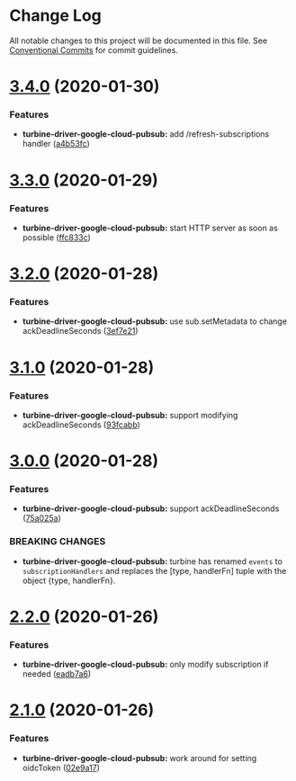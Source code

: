# Change Log

All notable changes to this project will be documented in this file.
See [Conventional Commits](https://conventionalcommits.org) for commit guidelines.

# [3.4.0](https://github.com/stayradiated/turbine/compare/v3.3.0...v3.4.0) (2020-01-30)


### Features

* **turbine-driver-google-cloud-pubsub:** add /refresh-subscriptions handler ([a4b53fc](https://github.com/stayradiated/turbine/commit/a4b53fcce26a38d86de9ca4053f3ad93f5c19ce9))





# [3.3.0](https://github.com/stayradiated/turbine/compare/v3.2.0...v3.3.0) (2020-01-29)


### Features

* **turbine-driver-google-cloud-pubsub:** start HTTP server as soon as possible ([ffc833c](https://github.com/stayradiated/turbine/commit/ffc833cdb507418811efd65919464fba71e611f5))





# [3.2.0](https://github.com/stayradiated/turbine/compare/v3.1.0...v3.2.0) (2020-01-28)


### Features

* **turbine-driver-google-cloud-pubsub:** use sub.setMetadata to change ackDeadlineSeconds ([3ef7e21](https://github.com/stayradiated/turbine/commit/3ef7e21aaef5737518423fc4df9218205c014a25))





# [3.1.0](https://github.com/stayradiated/turbine/compare/v3.0.0...v3.1.0) (2020-01-28)


### Features

* **turbine-driver-google-cloud-pubsub:** support modifying ackDeadlineSeconds ([93fcabb](https://github.com/stayradiated/turbine/commit/93fcabb4c03bf35905ec82114f6376fa259992a6))





# [3.0.0](https://github.com/stayradiated/turbine/compare/v2.2.0...v3.0.0) (2020-01-28)


### Features

* **turbine-driver-google-cloud-pubsub:** support ackDeadlineSeconds ([75a025a](https://github.com/stayradiated/turbine/commit/75a025a21f3ea39648e39b503d827b5369a085f9))


### BREAKING CHANGES

* **turbine-driver-google-cloud-pubsub:** turbine has renamed `events` to `subscriptionHandlers`
and replaces the [type, handlerFn] tuple with the object {type, handlerFn}.





# [2.2.0](https://github.com/stayradiated/turbine/compare/v2.1.0...v2.2.0) (2020-01-26)


### Features

* **turbine-driver-google-cloud-pubsub:** only modify subscription if needed ([eadb7a6](https://github.com/stayradiated/turbine/commit/eadb7a64f94ca666cdbd605c61776f31c609396c))





# [2.1.0](https://github.com/stayradiated/turbine/compare/v2.0.0...v2.1.0) (2020-01-26)


### Features

* **turbine-driver-google-cloud-pubsub:** work around for setting oidcToken ([02e9a17](https://github.com/stayradiated/turbine/commit/02e9a17d2d8a90dfa9c0327942e0921d3b1ceda5))
